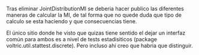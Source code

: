 Tras eliminar JointDistributionMI se deberia hacer publico las diferentes maneras de calcular
la MI, de tal forma que no quede duda que tipo de calculo se esta haciendo y que consecuencias tiene.

El único sitio donde he visto que quizas tiene sentido el dejar un interfaz común para ambos es a nivel de
tests estadisiticos (package voltric.util.stattest.discrete). Pero incluso ahi creo que habria
que distinguir.